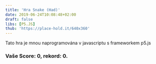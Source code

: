 ```yaml
---
title: 'Hra Snake (Had)'
date: 2019-06-24T10:08:48+02:00
draft: false
libs: [P5.JS]
thub: 'https://place-hold.it/640x360'
---
```


<p>Tato hra je mnou naprogramována v javascriptu s frameworkem p5.js</p>
<script src="sketch.js"></script>
<h3>
  Vaše Score: <span id="score">0</span>, rekord: <span id="rekord">0</span>.
</h3>
